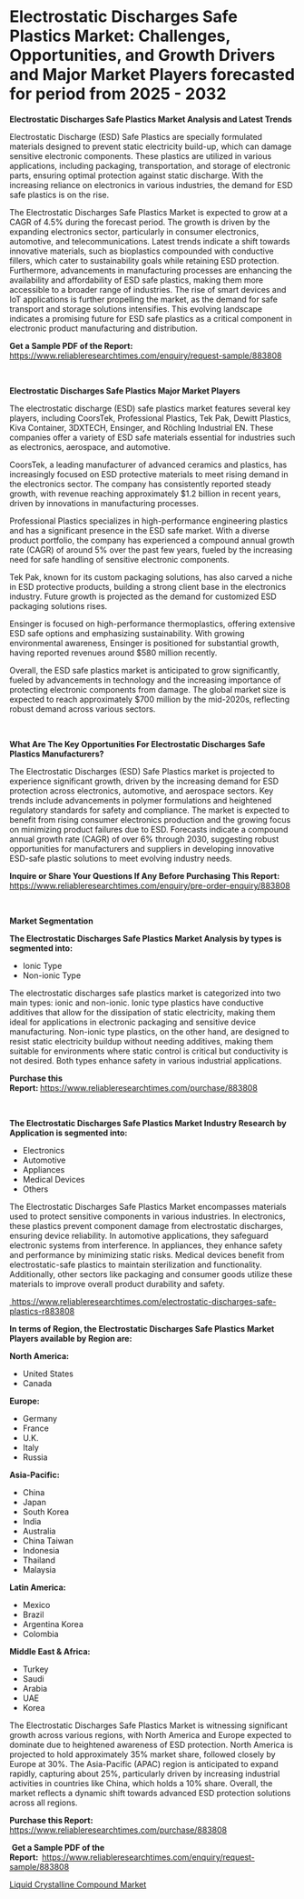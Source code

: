 <p><h1>Electrostatic Discharges Safe Plastics Market: Challenges, Opportunities, and Growth Drivers and Major Market Players forecasted for period from 2025 - 2032</h1></p><p><strong>Electrostatic Discharges Safe Plastics Market Analysis and Latest Trends</strong></p>
<p><p>Electrostatic Discharge (ESD) Safe Plastics are specially formulated materials designed to prevent static electricity build-up, which can damage sensitive electronic components. These plastics are utilized in various applications, including packaging, transportation, and storage of electronic parts, ensuring optimal protection against static discharge. With the increasing reliance on electronics in various industries, the demand for ESD safe plastics is on the rise.</p><p>The Electrostatic Discharges Safe Plastics Market is expected to grow at a CAGR of 4.5% during the forecast period. The growth is driven by the expanding electronics sector, particularly in consumer electronics, automotive, and telecommunications. Latest trends indicate a shift towards innovative materials, such as bioplastics compounded with conductive fillers, which cater to sustainability goals while retaining ESD protection. Furthermore, advancements in manufacturing processes are enhancing the availability and affordability of ESD safe plastics, making them more accessible to a broader range of industries. The rise of smart devices and IoT applications is further propelling the market, as the demand for safe transport and storage solutions intensifies. This evolving landscape indicates a promising future for ESD safe plastics as a critical component in electronic product manufacturing and distribution.</p></p>
<p><strong>Get a Sample PDF of the Report:&nbsp;</strong> <a href="https://www.reliableresearchtimes.com/enquiry/request-sample/883808?utm_campaign=2033&utm_medium=2&utm_source=Github&utm_content=ia&utm_term=01022025&utm_id=electrostatic-discharges-safe-plastics">https://www.reliableresearchtimes.com/enquiry/request-sample/883808</a></p>
<p>&nbsp;</p>
<p><strong>Electrostatic Discharges Safe Plastics Major Market Players</strong></p>
<p><p>The electrostatic discharge (ESD) safe plastics market features several key players, including CoorsTek, Professional Plastics, Tek Pak, Dewitt Plastics, Kiva Container, 3DXTECH, Ensinger, and Röchling Industrial EN. These companies offer a variety of ESD safe materials essential for industries such as electronics, aerospace, and automotive.</p><p>CoorsTek, a leading manufacturer of advanced ceramics and plastics, has increasingly focused on ESD protective materials to meet rising demand in the electronics sector. The company has consistently reported steady growth, with revenue reaching approximately $1.2 billion in recent years, driven by innovations in manufacturing processes.</p><p>Professional Plastics specializes in high-performance engineering plastics and has a significant presence in the ESD safe market. With a diverse product portfolio, the company has experienced a compound annual growth rate (CAGR) of around 5% over the past few years, fueled by the increasing need for safe handling of sensitive electronic components.</p><p>Tek Pak, known for its custom packaging solutions, has also carved a niche in ESD protective products, building a strong client base in the electronics industry. Future growth is projected as the demand for customized ESD packaging solutions rises. </p><p>Ensinger is focused on high-performance thermoplastics, offering extensive ESD safe options and emphasizing sustainability. With growing environmental awareness, Ensinger is positioned for substantial growth, having reported revenues around $580 million recently.</p><p>Overall, the ESD safe plastics market is anticipated to grow significantly, fueled by advancements in technology and the increasing importance of protecting electronic components from damage. The global market size is expected to reach approximately $700 million by the mid-2020s, reflecting robust demand across various sectors.</p></p>
<p>&nbsp;</p>
<p><strong>What Are The Key Opportunities For Electrostatic Discharges Safe Plastics Manufacturers?</strong></p>
<p><p>The Electrostatic Discharges (ESD) Safe Plastics market is projected to experience significant growth, driven by the increasing demand for ESD protection across electronics, automotive, and aerospace sectors. Key trends include advancements in polymer formulations and heightened regulatory standards for safety and compliance. The market is expected to benefit from rising consumer electronics production and the growing focus on minimizing product failures due to ESD. Forecasts indicate a compound annual growth rate (CAGR) of over 6% through 2030, suggesting robust opportunities for manufacturers and suppliers in developing innovative ESD-safe plastic solutions to meet evolving industry needs.</p></p>
<p><strong>Inquire or Share Your Questions If Any Before Purchasing This Report:</strong> <a href="https://www.reliableresearchtimes.com/enquiry/pre-order-enquiry/883808?utm_campaign=2033&utm_medium=2&utm_source=Github&utm_content=ia&utm_term=01022025&utm_id=electrostatic-discharges-safe-plastics">https://www.reliableresearchtimes.com/enquiry/pre-order-enquiry/883808</a></p>
<p>&nbsp;</p>
<p><strong>Market Segmentation</strong></p>
<p><strong>The Electrostatic Discharges Safe Plastics Market Analysis by types is segmented into:</strong></p>
<p><ul><li>Ionic Type</li><li>Non-ionic Type</li></ul></p>
<p><p>The electrostatic discharges safe plastics market is categorized into two main types: ionic and non-ionic. Ionic type plastics have conductive additives that allow for the dissipation of static electricity, making them ideal for applications in electronic packaging and sensitive device manufacturing. Non-ionic type plastics, on the other hand, are designed to resist static electricity buildup without needing additives, making them suitable for environments where static control is critical but conductivity is not desired. Both types enhance safety in various industrial applications.</p></p>
<p><strong>Purchase this Report:&nbsp;</strong><a href="https://www.reliableresearchtimes.com/purchase/883808?utm_campaign=2033&utm_medium=2&utm_source=Github&utm_content=ia&utm_term=01022025&utm_id=electrostatic-discharges-safe-plastics">https://www.reliableresearchtimes.com/purchase/883808</a></p>
<p>&nbsp;</p>
<p><strong>The Electrostatic Discharges Safe Plastics Market Industry Research by Application is segmented into:</strong></p>
<p><ul><li>Electronics</li><li>Automotive</li><li>Appliances</li><li>Medical Devices</li><li>Others</li></ul></p>
<p><p>The Electrostatic Discharges Safe Plastics Market encompasses materials used to protect sensitive components in various industries. In electronics, these plastics prevent component damage from electrostatic discharges, ensuring device reliability. In automotive applications, they safeguard electronic systems from interference. In appliances, they enhance safety and performance by minimizing static risks. Medical devices benefit from electrostatic-safe plastics to maintain sterilization and functionality. Additionally, other sectors like packaging and consumer goods utilize these materials to improve overall product durability and safety.</p></p>
<p><a href="https://www.reliableresearchtimes.com/electrostatic-discharges-safe-plastics-r883808?utm_campaign=2033&utm_medium=2&utm_source=Github&utm_content=ia&utm_term=01022025&utm_id=electrostatic-discharges-safe-plastics">&nbsp;https://www.reliableresearchtimes.com/electrostatic-discharges-safe-plastics-r883808</a></p>
<p><strong>In terms of Region, the Electrostatic Discharges Safe Plastics Market Players available by Region are:</strong></p>
<p>
    <p> <strong> North America: </strong>
        <ul>
            <li>United States</li>
            <li>Canada</li>
        </ul>
        </p> 
    <p> <strong> Europe: </strong>
        <ul>
            <li>Germany</li>
            <li>France</li>
            <li>U.K.</li>
            <li>Italy</li>
            <li>Russia</li>
        </ul>
        </p> 
    <p> <strong> Asia-Pacific: </strong>
        <ul>
            <li>China</li>
            <li>Japan</li>
            <li>South Korea</li>
            <li>India</li>
            <li>Australia</li>
            <li>China Taiwan</li>
            <li>Indonesia</li>
            <li>Thailand</li>
            <li>Malaysia</li>
        </ul>
        </p> 
    <p> <strong> Latin America: </strong>
        <ul>
            <li>Mexico</li>
            <li>Brazil</li>
            <li>Argentina Korea</li>
            <li>Colombia</li>
        </ul>
        </p> 
    <p> <strong> Middle East & Africa: </strong>
        <ul>
            <li>Turkey</li>
            <li>Saudi</li>
            <li>Arabia</li>
            <li>UAE</li>
            <li>Korea</li>
        </ul>
    </p>
    </p>
<p><p>The Electrostatic Discharges Safe Plastics Market is witnessing significant growth across various regions, with North America and Europe expected to dominate due to heightened awareness of ESD protection. North America is projected to hold approximately 35% market share, followed closely by Europe at 30%. The Asia-Pacific (APAC) region is anticipated to expand rapidly, capturing about 25%, particularly driven by increasing industrial activities in countries like China, which holds a 10% share. Overall, the market reflects a dynamic shift towards advanced ESD protection solutions across all regions.</p></p>
<p><strong>Purchase this Report: </strong><a href="https://www.reliableresearchtimes.com/purchase/883808?utm_campaign=2033&utm_medium=2&utm_source=Github&utm_content=ia&utm_term=01022025&utm_id=electrostatic-discharges-safe-plastics">https://www.reliableresearchtimes.com/purchase/883808</a></p>
<p>&nbsp;<strong>Get a Sample PDF of the Report:&nbsp;&nbsp;</strong><a href="https://www.reliableresearchtimes.com/enquiry/request-sample/883808?utm_campaign=2033&utm_medium=2&utm_source=Github&utm_content=ia&utm_term=01022025&utm_id=electrostatic-discharges-safe-plastics">https://www.reliableresearchtimes.com/enquiry/request-sample/883808</a></p>
<p><strong></strong></p>
<p><p><a href="https://github.com/ygfu6u/Market-Research-Report-List-1/blob/main/liquid-crystalline-compound-market.md?utm_campaign=2033&utm_medium=2&utm_source=Github&utm_content=ia&utm_term=01022025&utm_id=electrostatic-discharges-safe-plastics">Liquid Crystalline Compound Market</a></p></p>